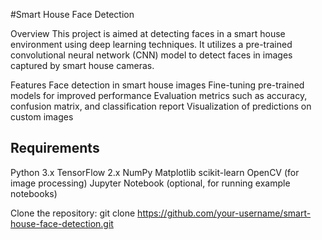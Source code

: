 #Smart House Face Detection

Overview
This project is aimed at detecting faces in a smart house environment using deep learning techniques. 
It utilizes a pre-trained convolutional neural network (CNN) model to detect faces in images captured by smart house cameras.

Features
Face detection in smart house images
Fine-tuning pre-trained models for improved performance
Evaluation metrics such as accuracy, confusion matrix, and classification report
Visualization of predictions on custom images

Requirements
-----------------------------------------------------------------------------------------------------------
Python 3.x
TensorFlow 2.x
NumPy
Matplotlib
scikit-learn
OpenCV (for image processing)
Jupyter Notebook (optional, for running example notebooks)

Clone the repository:
git clone https://github.com/your-username/smart-house-face-detection.git


